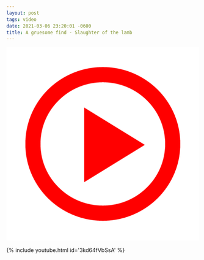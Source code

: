 ```yaml
---
layout: post
tags: video
date: 2021-03-06 23:20:01 -0600
title: A gruesome find - Slaughter of the lamb
---
```


![Play](/images/play.png)

{% include youtube.html id='3kd64fVbSsA' %}